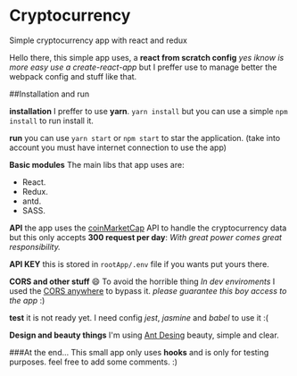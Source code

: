 # Cryptocurrency
Simple cryptocurrency app with react and redux

Hello there, this simple app uses, a **react from scratch config** _yes iknow is more easy use a create-react-app_ but I preffer use to manage better the webpack config and stuff like that.

##Installation and run

**installation** I preffer to use **yarn**. ``yarn install`` but you can use a simple ``npm install`` to run install it.

**run** you can use ``yarn start`` or ``npm start`` to star the application. (take into account you must have internet connection to use the app)

**Basic modules**
The main libs that app uses are:  
* React.  
* Redux.  
* antd.  
* SASS. 

**API** the app uses the [coinMarketCap](https://coinmarketcap.com/api/) API to handle the cryptocurrency data but this only accepts **300 request per day**: _With great power comes great responsibility._

**API KEY** this is stored in ``rootApp/.env`` file if you wants put yours there.

**CORS and other stuff** :smile:
To avoid the horrible thing _In dev enviroments_ I used the [CORS anywhere](https://cors-anywhere.herokuapp.com/) to bypass it. _please guarantee this boy access to the app_ :)

**test** it is not ready yet. I need config _jest_,  _jasmine_ and _babel_ to use it :(

**Design and beauty things**
I'm using [Ant Desing](https://ant.design/) beauty, simple and clear.

###At the end...
This small app only uses __hooks__ and is only for testing purposes. feel free to add some comments. :)
